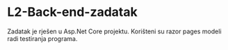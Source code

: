 # L2-Back-end-zadatak
Zadatak je rješen u Asp.Net Core projektu.
Korišteni su razor pages modeli radi testiranja programa.
